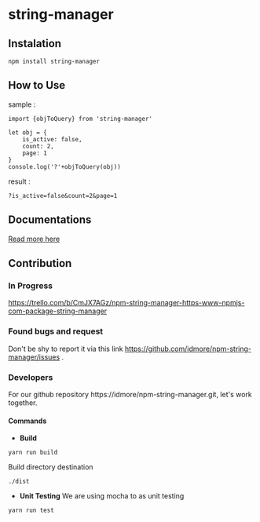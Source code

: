 # string-manager

## Instalation
```
npm install string-manager
```

## How to Use 
sample :
```
import {objToQuery} from 'string-manager'

let obj = {
    is_active: false,
    count: 2,
    page: 1
}
console.log('?'+objToQuery(obj))
```
result :
```
?is_active=false&count=2&page=1
```
## Documentations
[Read more here](https://github.com/idmore/npm-string-manager/blob/master/docs/modules.md) 

## Contribution

### In Progress 
https://trello.com/b/CmJX7AGz/npm-string-manager-https-www-npmjs-com-package-string-manager

### Found bugs and request
Don't be shy to report it via this link https://github.com/idmore/npm-string-manager/issues .

### Developers
For our github repository https://idmore/npm-string-manager.git, let's work together.

#### Commands 
- **Build**
 ```
 yarn run build
 ```
 Build directory destination 
 ```
 ./dist
 ```

- **Unit Testing**
 We are using mocha to as unit testing
 ```
 yarn run test
 ```